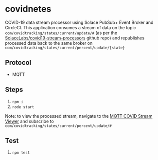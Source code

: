# covidnetes
COVID-19 data stream processor using Solace PubSub+ Event Broker and CircleCI. This application consumes a stream of data on the topic `com/covidtracking/states/current/update/#` (as per the [SolaceLabs/covid19-stream-processors](https://github.com/SolaceLabs/covid19-stream-processors#2-choose-your-topics) github repo) and republishes processed data back to the same broker on `com/covidtracking/states/current/percent/update/{state}`

## Protocol
- MQTT

## Steps
1. `npm i`
1. `node start`

Note: to view the processed stream, navigate to the [MQTT COVID Stream Viewer](https://www.marcd.dev/COVIDStreamViewer/mqtt/mqttListener.html) and subscribe to `com/covidtracking/states/current/percent/update/#`

## Test
1. `npm test`


